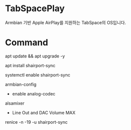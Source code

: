 # TabSpacePlay

Armbian 기반 Apple AirPlay를 지원하는 TabSpace의 OS입니다.


# Command

apt update && apt upgrade -y

apt install shairport-sync

systemctl enable shairport-sync

armbian-config
- enable analog-codec

alsamixer
- Line Out and DAC Volume MAX

renice -n -19 -u shairport-sync
